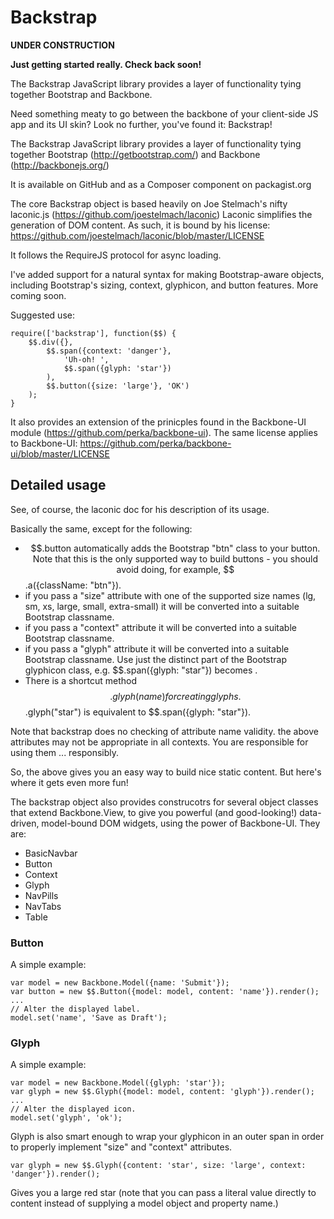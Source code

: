 Backstrap
=========

**UNDER CONSTRUCTION**

**Just getting started really.  Check back soon!**

The Backstrap JavaScript library provides a layer of functionality tying together Bootstrap and Backbone.

Need something meaty to go between the backbone of your client-side JS app
and its UI skin?  Look no further, you've found it: Backstrap!

The Backstrap JavaScript library provides a layer of functionality
tying together
Bootstrap (<http://getbootstrap.com/>)
and Backbone (<http://backbonejs.org/>)

It is available on GitHub and as a Composer component on packagist.org

The core Backstrap object is based heavily on
Joe Stelmach's nifty laconic.js
(<https://github.com/joestelmach/laconic>)
Laconic simplifies the generation of DOM content.
As such, it is bound by his license:
<https://github.com/joestelmach/laconic/blob/master/LICENSE>

It follows the RequireJS protocol for async loading.

I've added support for a natural syntax for making
Bootstrap-aware objects, including Bootstrap's
sizing, context, glyphicon, and button features.
More coming soon.

Suggested use:

	require(['backstrap'], function($$) {
		$$.div({},
			$$.span({context: 'danger'},
				'Uh-oh! ',
				$$.span({glyph: 'star'})
			),
			$$.button({size: 'large'}, 'OK')
		);
	}

It also provides an extension of the prinicples found in
the Backbone-UI module (<https://github.com/perka/backbone-ui>).
The same license applies to Backbone-UI:
<https://github.com/perka/backbone-ui/blob/master/LICENSE>

## Detailed usage

See, of course, the laconic doc for his description of its usage.

Basically the same, except for the following:

- $$.button automatically adds the Bootstrap "btn" class to your button.
Note that this is the only supported way to build buttons -
you should avoid doing, for example, $$.a({className: "btn"}).
- if you pass a "size" attribute with
one of the supported size names (lg, sm, xs, large, small, extra-small)
it will be converted into a suitable Bootstrap classname.
- if you pass a "context" attribute
it will be converted into a suitable Bootstrap classname.
- if you pass a "glyph" attribute
it will be converted into a suitable Bootstrap classname.
Use just the distinct part of the Bootstrap glyphicon class,
e.g. $$.span({glyph: "star"}) becomes <span class="glyphicon glyphicon-star">.
- There is a shortcut method $$.glyph(name) for creating glyphs.
$$.glyph("star") is equivalent to $$.span({glyph: "star"}).

Note that backstrap does no checking of attribute name validity.
the above attributes may not be appropriate in all contexts.
You are responsible for using them ... responsibly.

So, the above gives you an easy way to build nice static content.
But here's where it gets even more fun!

The backstrap object also provides construcotrs for several
object classes that extend Backbone.View, to give you powerful
(and good-looking!) data-driven, model-bound DOM widgets,
using the power of Backbone-UI.
They are:

- BasicNavbar
- Button
- Context
- Glyph
- NavPills
- NavTabs
- Table

### Button

A simple example:

	var model = new Backbone.Model({name: 'Submit'});
	var button = new $$.Button({model: model, content: 'name'}).render();
	...
	// Alter the displayed label.
	model.set('name', 'Save as Draft');


### Glyph

A simple example:

	var model = new Backbone.Model({glyph: 'star'});
	var glyph = new $$.Glyph({model: model, content: 'glyph'}).render();
	...
	// Alter the displayed icon.
	model.set('glyph', 'ok');

Glyph is also smart enough to wrap your glyphicon in an outer span
in order to properly implement "size" and "context" attributes.

	var glyph = new $$.Glyph({content: 'star', size: 'large', context: 'danger'}).render();

Gives you a large red star (note that you can pass a literal value directly to content
instead of supplying a model object and property name.)

